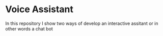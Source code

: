 # Voice Assistant
In this repository I show two ways of develop an interactive assitant or in other words a chat bot
